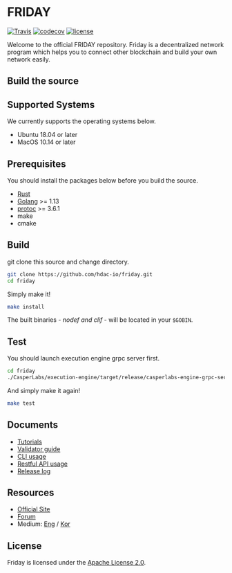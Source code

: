 # FRIDAY

[![Travis](https://travis-ci.com/hdac-io/friday.svg?token=bhU3g7FdixBp5h3M2its&branch=master)](https://travis-ci.com/hdac-io/friday/branches)
[![codecov](https://codecov.io/gh/hdac-io/friday/branch/master/graph/badge.svg?token=hQEgzmULjh)](https://codecov.io/gh/hdac-io/friday)
[![license](https://img.shields.io/github/license/hdac-io/friday.svg)](https://github.com/hdac-io/friday/blob/master/LICENSE)

Welcome to the official FRIDAY repository.
Friday is a decentralized network program which helps you to connect other blockchain and build your own network easily.

## Build the source

## Supported Systems

We currently supports the operating systems below.

* Ubuntu 18.04 or later
* MacOS 10.14 or later

## Prerequisites

You should install the packages below before you build the source.

* [Rust](https://www.rust-lang.org/tools/install)
* [Golang](https://golang.org/doc/install) >= 1.13
* [protoc](http://google.github.io/proto-lens/installing-protoc.html) >= 3.6.1
* make
* cmake

## Build

git clone this source and change directory.

```sh
git clone https://github.com/hdac-io/friday.git
cd friday
```

Simply make it!

```sh
make install
```

The built binaries - _nodef and clif_ - will be located in your `$GOBIN`.

## Test

You should launch execution engine grpc server first.

```sh
cd friday
./CasperLabs/execution-engine/target/release/casperlabs-engine-grpc-server -z $HOME/.casperlabs/.casper-node.sock&
```

And simply make it again!

```sh
make test
```

## Documents

* [Tutorials](https://docs.hdac.io/first-step/installation)
* [Validator guide](https://docs.hdac.io/validators/become-a-validator)
* [CLI usage](https://docs.hdac.io/cli/nickname)
* [Restful API usage](https://docs.hdac.io/restful-api/block-tx)
* [Release log](https://docs.hdac.io)

## Resources

* [Official Site](https://hdactech.com)
* [Forum](https://forum.hdac.io)
* Medium: [Eng](https://medium.com/hdac) / [Kor](https://medium.com/hdackorea)

## License

Friday is licensed under the [Apache License 2.0](https://github.com/hdac-io/friday/blob/master/LICENSE).
